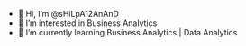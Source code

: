 - 👋 Hi, I’m @sHiLpA12AnAnD
- 👀 I’m interested in Business Analytics
- 🌱 I’m currently learning Business Analytics | Data Analytics


<!---
sHiLpA12AnAnD/sHiLpA12AnAnD is a ✨ special ✨ repository because its `README.md` (this file) appears on your GitHub profile.
You can click the Preview link to take a look at your changes.
--->
